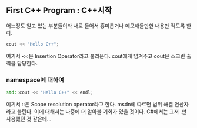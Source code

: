## First C++ Program : C++시작

어느정도 알고 있는 부분들이라 새로 들어서 흥미롭거나 메모해둘만한 내용만 적도록 한다.

```c++
cout << "Hello C++";
```

여기서 <<은 Insertion Operator라고 불리운다. cout에게 넘겨주고 cout은 스크린 출력을 담당한다.

### namespace에 대하여

```c++
std::cout << "Hello C++" << endl;
```

여기서 ::은 Scope resolution operator라고 한다. msdn에 따르면 범위 해결 연산자라고 불린다. 이에 대해서는 나중에 더 알아볼 기회가 있을 것이다. C#에서는 그저 .만 사용했던 것 같은데...